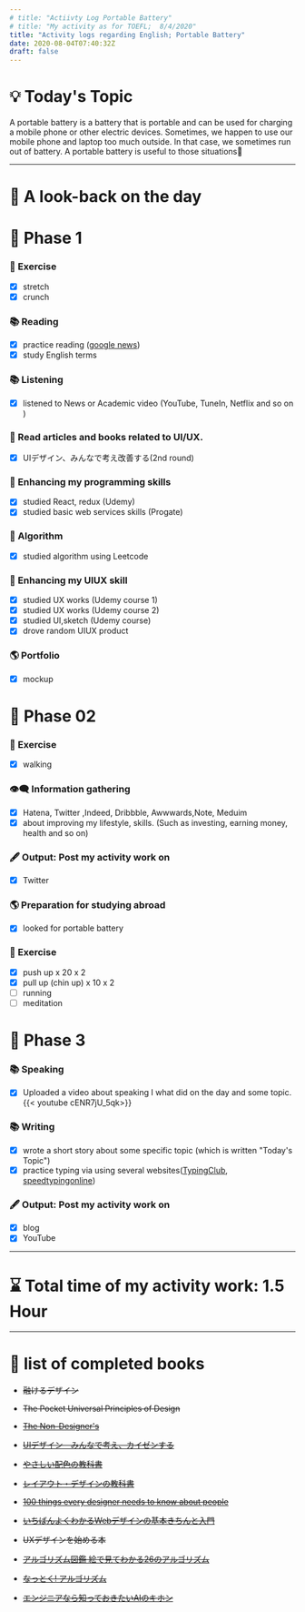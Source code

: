 ```yaml
---
# title: "Actiivty Log Portable Battery"
# title: "My activity as for TOEFL;  8/4/2020"
title: "Activity logs regarding English; Portable Battery"
date: 2020-08-04T07:40:32Z
draft: false
---
```


# 💡 Today's Topic

A portable battery is a battery that is portable and can be used for charging a mobile phone or other electric devices. Sometimes, we happen to use our mobile phone and laptop too much outside. In that case, we sometimes run out of battery. A portable battery is useful to those situations🔋

---

# 🌱 A look-back on the day

# 🥓 Phase 1

### 💪 Exercise

- [x]  stretch
- [x]  crunch

### 📚 Reading

- [x]  practice reading ([google news](https://news.google.com/))
- [x]  study English terms

### 📚 Listening

- [x]  listened to News or Academic video (YouTube, TuneIn, Netflix and so on )

### 💎 Read articles and books related to UI/UX.

- [x]  UIデザイン、みんなで考え改善する(2nd round)

### 🎲 Enhancing my programming skills

- [x]  studied React, redux (Udemy)
- [x]  studied basic web services skills (Progate)

### 🎲 Algorithm

- [x]  studied algorithm using Leetcode

### 💎 Enhancing my UIUX skill

- [x]  studied UX works (Udemy course 1)
- [x]  studied UX works (Udemy course 2)
- [x]  studied UI,sketch (Udemy course)
- [x]  drove random UIUX product

### 🌎 Portfolio

- [x]  mockup

# 🥚 Phase 02

### 💪 Exercise

- [x]  walking

### 👁‍🗨 Information gathering

- [x]  Hatena, Twitter ,Indeed, Dribbble, Awwwards,Note, Meduim
- [x]  about improving my lifestyle, skills. (Such as investing, earning money, health and so on)

### 🖋 Output: Post my activity work on

- [x]  Twitter

### 🌎 Preparation for studying abroad

- [x]  looked for portable battery

### 💪 Exercise

- [x]  push up x 20 x 2
- [x]  pull up (chin up) x 10 x 2
- [ ]  running
- [ ]  meditation

# 🌙 Phase 3

### 📚 Speaking

- [x]  Uploaded a video about speaking I what did on the day and some topic. 
{{< youtube cENR7jU_5qk>}}

### 📚 Writing

- [x]  wrote a short story about some specific topic (which is written "Today's Topic")
- [x]  practice typing via using several websites([TypingClub](https://www.typingclub.com/), [speedtypingonline](https://www.speedtypingonline.com/games/type-the-alphabet.php))

### 🖋 Output: Post my activity work on

- [x]  blog
- [x]  YouTube

---

# ⌛ Total time of my activity work:   1.5 Hour

---

# 📖 list of completed books

- ~~融けるデザイン~~
- ~~The Pocket Universal Principles of Design~~
- ~~[The Non-Designer's](https://www.amazon.com/dp/0133966151/)~~
- ~~[UIデザイン　みんなで考え、カイゼンする](https://www.amazon.co.jp/dp/B07PQF8TBW/)~~
- ~~[やさしい配色の教科書](https://www.amazon.co.jp/dp/4844367714/)~~
- ~~[レイアウト・デザインの教科書](https://www.amazon.co.jp/dp/B07NYN1681/)~~
- ~~[100 things every designer needs to know about people](https://www.amazon.com/dp/4873115574)~~
- ~~[いちばんよくわかるWebデザインの基本きちんと入門](https://www.amazon.com/dp/4797389656)~~
- ~~UXデザインを始める本~~

- ~~[アルゴリズム図鑑 絵で見てわかる26のアルゴリズム](https://www.amazon.co.jp/gp/product/4798149772/)~~
- ~~[なっとく! アルゴリズム](https://www.amazon.co.jp/dp/4798143359/)~~
- ~~[エンジニアなら知っておきたいAIのキホン](https://www.amazon.com/dp/4295005355)~~